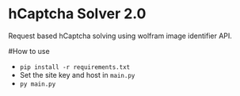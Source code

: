 # hCaptcha Solver 2.0
Request based hCaptcha solving using wolfram image identifier API.

#How to use
* `pip install -r requirements.txt`
* Set the site key and host in `main.py`
* `py main.py`
